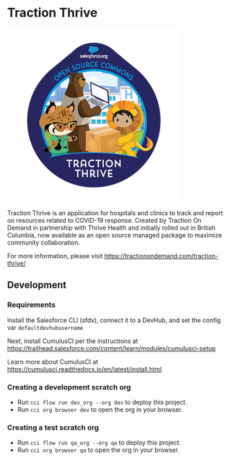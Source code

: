 # Traction Thrive

![Traction Thrive Logo](https://github.com/SFDO-Community/TractionThrive/blob/master/assets/traction_thrive_logo-medium.png)

Traction Thrive is an application for hospitals and clinics to track and report on resources related to COVID-19 response. Created by Traction On Demand in partnership with Thrive Health and initially rolled out in British Columbia, now available as an open source managed package to maximize community collaboration.

For more information, please visit https://tractionondemand.com/traction-thrive/

## Development

### Requirements

Install the Salesforce CLI (sfdx), connect it to a DevHub, and set the config var `defaultdevhubusername`

Next, install CumulusCI per the instructions at https://trailhead.salesforce.com/content/learn/modules/cumulusci-setup

Learn more about CumulusCI at https://cumulusci.readthedocs.io/en/latest/install.html

### Creating a development scratch org

* Run `cci flow run dev_org --org dev` to deploy this project.
* Run `cci org browser dev` to open the org in your browser.

### Creating a test scratch org

* Run `cci flow run qa_org --org qa` to deploy this project.
* Run `cci org browser qa` to open the org in your browser.